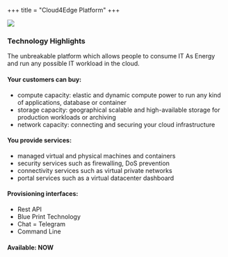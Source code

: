 +++
title = "Cloud4Edge Platform"
+++

<img class="gener8Logo" src="https://3.bp.blogspot.com/-db5DSmaoYVs/VscLuWFUZDI/AAAAAAAAC3Q/iY3kBP8xgtA/s400/Cloud4edge%2Bplatform.1.png">

### Technology Highlights

The unbreakable platform which allows people to consume IT As Energy and run any possible IT workload in the cloud.

#### Your customers can buy:
* compute capacity: elastic and dynamic compute power to run any kind of applications, database or container
* storage capacity: geographical scalable and high-available storage for production workloads or archiving
* network capacity: connecting and securing your cloud infrastructure

#### You provide services:
* managed virtual and physical machines and containers
* security services such as firewalling, DoS prevention
* connectivity services such as virtual private networks
* portal services such as a virtual datacenter dashboard

#### Provisioning interfaces:
* Rest API
* Blue Print Technology
* Chat = Telegram
* Command Line

#### Available: NOW